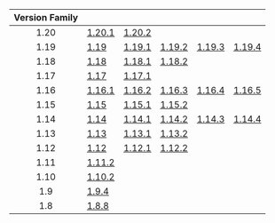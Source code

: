 | Version Family | | | | | |
|:---:|---|---|---|---|---|
| 1.20 | [1.20.1](https://github.com/BaldGang/spigot-build/releases/download/20231201/spigot-1.20.1.jar) | [1.20.2](https://github.com/BaldGang/spigot-build/releases/download/20231201/spigot-1.20.2.jar) | | | |
| 1.19 | [1.19](https://github.com/BaldGang/spigot-build/releases/download/20231201/spigot-1.19.jar) | [1.19.1](https://github.com/BaldGang/spigot-build/releases/download/20231201/spigot-1.19.1.jar) | [1.19.2](https://github.com/BaldGang/spigot-build/releases/download/20231201/spigot-1.19.2.jar) | [1.19.3](https://github.com/BaldGang/spigot-build/releases/download/20231201/spigot-1.19.3.jar) | [1.19.4](https://github.com/BaldGang/spigot-build/releases/download/20231201/spigot-1.19.4.jar) |
| 1.18 | [1.18](https://github.com/BaldGang/spigot-build/releases/download/20231201/spigot-1.18.jar) | [1.18.1](https://github.com/BaldGang/spigot-build/releases/download/20231201/spigot-1.18.1.jar) | [1.18.2](https://github.com/BaldGang/spigot-build/releases/download/20231201/spigot-1.18.2.jar) | | |
| 1.17 | [1.17](https://github.com/BaldGang/spigot-build/releases/download/20231201/spigot-1.17.jar) | [1.17.1](https://github.com/BaldGang/spigot-build/releases/download/20231201/spigot-1.17.1.jar) | | | |
| 1.16 | [1.16.1](https://github.com/BaldGang/spigot-build/releases/download/20231201/spigot-1.16.1.jar) | [1.16.2](https://github.com/BaldGang/spigot-build/releases/download/20231201/spigot-1.16.2.jar) | [1.16.3](https://github.com/BaldGang/spigot-build/releases/download/20231201/spigot-1.16.3.jar) | [1.16.4](https://github.com/BaldGang/spigot-build/releases/download/20231201/spigot-1.16.4.jar) | [1.16.5](https://github.com/BaldGang/spigot-build/releases/download/20231201/spigot-1.16.5.jar) |
| 1.15 | [1.15](https://github.com/BaldGang/spigot-build/releases/download/20231201/spigot-1.15.jar) | [1.15.1](https://github.com/BaldGang/spigot-build/releases/download/20231201/spigot-1.15.1.jar) | [1.15.2](https://github.com/BaldGang/spigot-build/releases/download/20231201/spigot-1.15.2.jar) | | |
| 1.14 | [1.14](https://github.com/BaldGang/spigot-build/releases/download/20231201/spigot-1.14.jar) | [1.14.1](https://github.com/BaldGang/spigot-build/releases/download/20231201/spigot-1.14.1.jar) | [1.14.2](https://github.com/BaldGang/spigot-build/releases/download/20231201/spigot-1.14.2.jar) | [1.14.3](https://github.com/BaldGang/spigot-build/releases/download/20231201/spigot-1.14.3.jar) | [1.14.4](https://github.com/BaldGang/spigot-build/releases/download/20231201/spigot-1.14.4.jar) |
| 1.13 | [1.13](https://github.com/BaldGang/spigot-build/releases/download/20231201/spigot-1.13.jar) | [1.13.1](https://github.com/BaldGang/spigot-build/releases/download/20231201/spigot-1.13.1.jar) | [1.13.2](https://github.com/BaldGang/spigot-build/releases/download/20231201/spigot-1.13.2.jar) | | |
| 1.12 | [1.12](https://github.com/BaldGang/spigot-build/releases/download/20231201/spigot-1.12.jar) | [1.12.1](https://github.com/BaldGang/spigot-build/releases/download/20231201/spigot-1.12.1.jar) | [1.12.2](https://github.com/BaldGang/spigot-build/releases/download/20231201/spigot-1.12.2.jar) | | |
| 1.11 | [1.11.2](https://github.com/BaldGang/spigot-build/releases/download/20231201/spigot-1.11.2.jar) | | | | |
| 1.10 | [1.10.2](https://github.com/BaldGang/spigot-build/releases/download/20231201/spigot-1.10.2.jar) | | | | |
| 1.9 | [1.9.4](https://github.com/BaldGang/spigot-build/releases/download/20231201/spigot-1.9.4.jar) | | | | |
| 1.8 | [1.8.8](https://github.com/BaldGang/spigot-build/releases/download/20231201/spigot-1.8.8.jar) | | | | |
